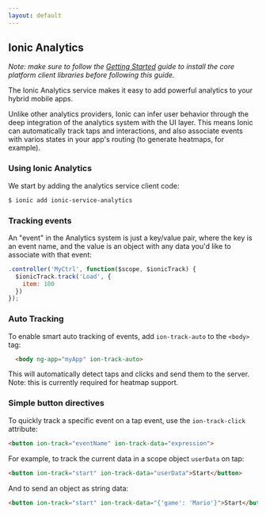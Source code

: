 ```yaml
---
layout: default
---
```


Ionic Analytics
-----

*Note: make sure to follow the [Getting Started](/services/getting-started) guide to install the core platform client libraries
before following this guide.*

The Ionic Analytics service makes it easy to add powerful analytics to your hybrid mobile apps.

Unlike other analytics providers, Ionic can infer user behavior through the deep
integration of the analytics system with the UI layer. This means Ionic can automatically
track taps and interactions, and also associate events with varios states in your app's routing (to generate heatmaps, for example).

### Using Ionic Analytics

We start by adding the analytics service client code:

```bash
$ ionic add ionic-service-analytics
```

### Tracking events

An "event" in the Analytics system is just a key/value pair, where the key
is an event name, and the value is an object with any data you'd like to 
associate with that event:

```javascript
.controller('MyCtrl', function($scope, $ionicTrack) {
  $ionicTrack.track('Load', {
    item: 100
  })
});
```

### Auto Tracking

To enable smart auto tracking of events, add `ion-track-auto` to the `<body>` tag:

```html
  <body ng-app="myApp" ion-track-auto>
```

This will automatically detect taps and clicks and send them to the server. Note: this is currently
required for heatmap support.

### Simple button directives

To quickly track a specific event on a tap event, use the `ion-track-click` attribute:

```html
<button ion-track="eventName" ion-track-data="expression">
```

For example, to track the current data in a scope object `userData` on tap:

```html
<button ion-track="start" ion-track-data="userData">Start</button>
```

And to send an object as string data:

```html
<button ion-track="start" ion-track-data="{'game': 'Mario'}">Start</button>
```

